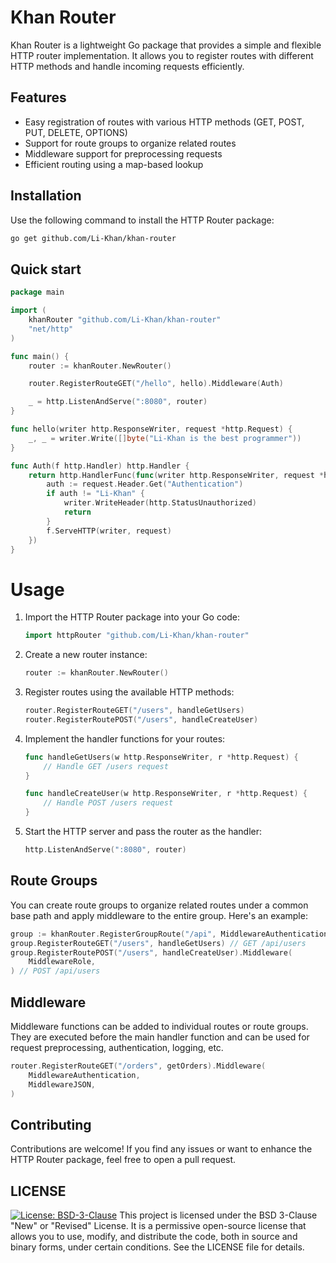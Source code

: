 # Khan Router

Khan Router is a lightweight Go package that provides a simple and flexible HTTP router implementation. It allows you to register routes with different HTTP methods and handle incoming requests efficiently.

## Features

- Easy registration of routes with various HTTP methods (GET, POST, PUT, DELETE, OPTIONS)
- Support for route groups to organize related routes
- Middleware support for preprocessing requests
- Efficient routing using a map-based lookup

## Installation

Use the following command to install the HTTP Router package:

```sh
go get github.com/Li-Khan/khan-router
```

## Quick start

```go
package main

import (
	khanRouter "github.com/Li-Khan/khan-router"
	"net/http"
)

func main() {
	router := khanRouter.NewRouter()

	router.RegisterRouteGET("/hello", hello).Middleware(Auth)

	_ = http.ListenAndServe(":8080", router)
}

func hello(writer http.ResponseWriter, request *http.Request) {
	_, _ = writer.Write([]byte("Li-Khan is the best programmer"))
}

func Auth(f http.Handler) http.Handler {
	return http.HandlerFunc(func(writer http.ResponseWriter, request *http.Request) {
		auth := request.Header.Get("Authentication")
		if auth != "Li-Khan" {
			writer.WriteHeader(http.StatusUnauthorized)
			return
		}
		f.ServeHTTP(writer, request)
	})
}
```

# Usage
1. Import the HTTP Router package into your Go code:

    ```go
    import httpRouter "github.com/Li-Khan/khan-router"
    ```

2. Create a new router instance:
    ```go
    router := khanRouter.NewRouter()
    ```

3. Register routes using the available HTTP methods:

    ```go
    router.RegisterRouteGET("/users", handleGetUsers)
    router.RegisterRoutePOST("/users", handleCreateUser)
    ```

4. Implement the handler functions for your routes:

    ```go
    func handleGetUsers(w http.ResponseWriter, r *http.Request) {
        // Handle GET /users request
    }

    func handleCreateUser(w http.ResponseWriter, r *http.Request) {
        // Handle POST /users request
    }
    ```

5. Start the HTTP server and pass the router as the handler:

    ```go
    http.ListenAndServe(":8080", router)
    ```

## Route Groups

You can create route groups to organize related routes under a common base path and apply middleware to the entire group. Here's an example:

```go
group := khanRouter.RegisterGroupRoute("/api", MiddlewareAuthentication, MiddlewareJSON)
group.RegisterRouteGET("/users", handleGetUsers) // GET /api/users
group.RegisterRoutePOST("/users", handleCreateUser).Middleware(
    MiddlewareRole,
) // POST /api/users
```

## Middleware

Middleware functions can be added to individual routes or route groups. They are executed before the main handler function and can be used for request preprocessing, authentication, logging, etc.

```go
router.RegisterRouteGET("/orders", getOrders).Middleware(
    MiddlewareAuthentication,
    MiddlewareJSON,
)
```

## Contributing

Contributions are welcome! If you find any issues or want to enhance the HTTP Router package, feel free to open a pull request.

## LICENSE
[![License: BSD-3-Clause](https://img.shields.io/badge/License-BSD--3--Clause-blue.svg)](https://opensource.org/licenses/BSD-3-Clause)
This project is licensed under the BSD 3-Clause "New" or "Revised" License. It is a permissive open-source license that allows you to use, modify, and distribute the code, both in source and binary forms, under certain conditions.
See the LICENSE file for details.
